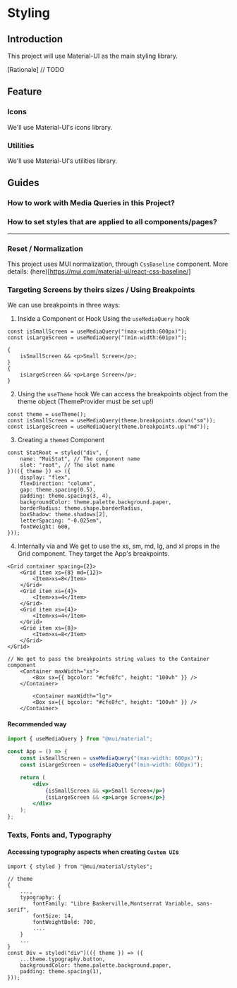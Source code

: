 # Styling

## Introduction

This project will use Material-UI as the main styling library.

[Rationale]
// TODO

## Feature

### Icons

We'll use Material-UI's icons library.

### Utilities

We'll use Material-UI's utilities library.

## Guides

### How to work with Media Queries in this Project?

### How to set styles that are applied to all components/pages?

---

### Reset / Normalization

This project uses MUI normalization, through `CssBaseline` component.
More details: (here)[https://mui.com/material-ui/react-css-baseline/]

### Targeting Screens by theirs sizes / Using Breakpoints

We can use breakpoints in three ways:

1. Inside a Component or Hook
   Using the `useMediaQuery` hook

```tsx
const isSmallScreen = useMediaQuery("(max-width:600px)");
const isLargeScreen = useMediaQuery("(min-width:601px)");

{
	isSmallScreen && <p>Small Screen</p>;
}
{
	isLargeScreen && <p>Large Screen</p>;
}
```

2. Using the `useTheme` hook
   We can access the breakpoints object from the theme object (ThemeProvider must be set up!)

```tsx
const theme = useTheme();
const isSmallScreen = useMediaQuery(theme.breakpoints.down("sm"));
const isLargeScreen = useMediaQuery(theme.breakpoints.up("md"));
```

3. Creating a `themed` Component

```tsx
const StatRoot = styled("div", {
	name: "MuiStat", // The component name
	slot: "root", // The slot name
})(({ theme }) => ({
	display: "flex",
	flexDirection: "column",
	gap: theme.spacing(0.5),
	padding: theme.spacing(3, 4),
	backgroundColor: theme.palette.background.paper,
	borderRadius: theme.shape.borderRadius,
	boxShadow: theme.shadows[2],
	letterSpacing: "-0.025em",
	fontWeight: 600,
}));
```

4. Internally via <Grid> and <Container />
   We get to use the xs, sm, md, lg, and xl props in the Grid component. They target the App's breakpoints.

```tsx
<Grid container spacing={2}>
	<Grid item xs={8} md={12}>
		<Item>xs=8</Item>
	</Grid>
	<Grid item xs={4}>
		<Item>xs=4</Item>
	</Grid>
	<Grid item xs={4}>
		<Item>xs=4</Item>
	</Grid>
	<Grid item xs={8}>
		<Item>xs=8</Item>
	</Grid>
</Grid>

// We get to pass the breakpoints string values to the Container component
	<Container maxWidth="xs">
		<Box sx={{ bgcolor: "#cfe8fc", height: "100vh" }} />
	</Container>

		<Container maxWidth="lg">
		<Box sx={{ bgcolor: "#cfe8fc", height: "100vh" }} />
	</Container>
```

#### Recommended way

```jsx
import { useMediaQuery } from "@mui/material";

const App = () => {
	const isSmallScreen = useMediaQuery("(max-width: 600px)");
	const isLargeScreen = useMediaQuery("(min-width: 600px)");

	return (
		<div>
			{isSmallScreen && <p>Small Screen</p>}
			{isLargeScreen && <p>Large Screen</p>}
		</div>
	);
};
```

### Texts, Fonts and, Typography

#### Accessing typography aspects when creating `Custom UI`s

```tsx
import { styled } from "@mui/material/styles";

// theme
{
	...,
	typography: {
		fontFamily: "Libre Baskerville,Montserrat Variable, sans-serif",
		fontSize: 14,
		fontWeightBold: 700,
		....
	}
	...
}
const Div = styled("div")(({ theme }) => ({
	...theme.typography.button,
	backgroundColor: theme.palette.background.paper,
	padding: theme.spacing(1),
}));
```
